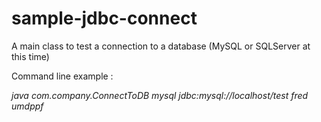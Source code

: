 sample-jdbc-connect
=======

A main class to test a connection to a database (MySQL or SQLServer at this time)

Command line example :

*java com.company.ConnectToDB mysql jdbc:mysql://localhost/test fred umdppf*
